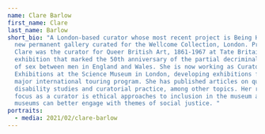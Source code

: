 ```yaml
---
name: Clare Barlow
first_name: Clare
last_name: Barlow
short_bio: "A London-based curator whose most recent project is Being Human, a
  new permanent gallery curated for the Wellcome Collection, London. Previously,
  Clare was the curator for Queer British Art, 1861-1967 at Tate Britain, an
  exhibition that marked the 50th anniversary of the partial decriminalization
  of sex between men in England and Wales. She is now working as Curator of
  Exhibitions at the Science Museum in London, developing exhibitions for their
  major international touring program. She has published articles on queer art,
  disability studies and curatorial practice, among other topics. Her research
  focus as a curator is ethical approaches to inclusion in the museum and how
  museums can better engage with themes of social justice. "
portraits:
  - media: 2021/02/clare-barlow
---
```


